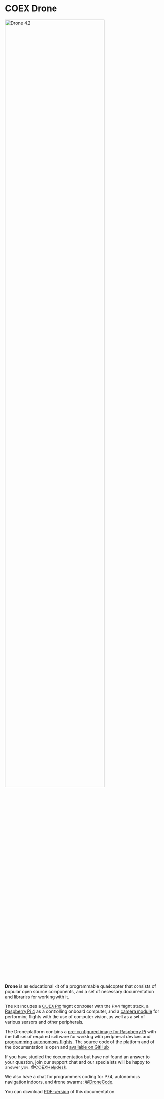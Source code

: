 # COEX Drone

<img class="center zoom big-drone" src="../assets/drone42-main.png" width="80%" alt="Drone 4.2">

**Drone** is an educational kit of a programmable quadcopter that consists of popular open source components, and a set of necessary documentation and libraries for working with it.

The kit includes a [COEX Pix](coex_pix.md) flight controller with the PX4 flight stack, a [Raspberry Pi 4](raspberry.md) as a controlling onboard computer, and a [camera module](camera.md) for performing flights with the use of computer vision, as well as a set of various sensors and other peripherals.

The Drone platform contains a [pre-configured image for Raspberry Pi](image.md) with the full set of required software for working with peripheral devices and [programming autonomous flights](simple_offboard.md). The source code of the platform and of the documentation is open and [available on GitHub](https://github.com/CopterExpress/drone).

If you have studied the documentation but have not found an answer to your question, join our support chat and our specialists will be happy to answer you: [@COEXHelpdesk](tg://resolve?domain=COEXHelpdesk).

We also have a chat for programmers coding for PX4, autonomous navigation indoors, and drone swarms: [@DroneCode](tg://resolve?domain=DroneCode).

You can download [PDF-version](https://drone.coex.tech/drone_en.pdf) of this documentation.
